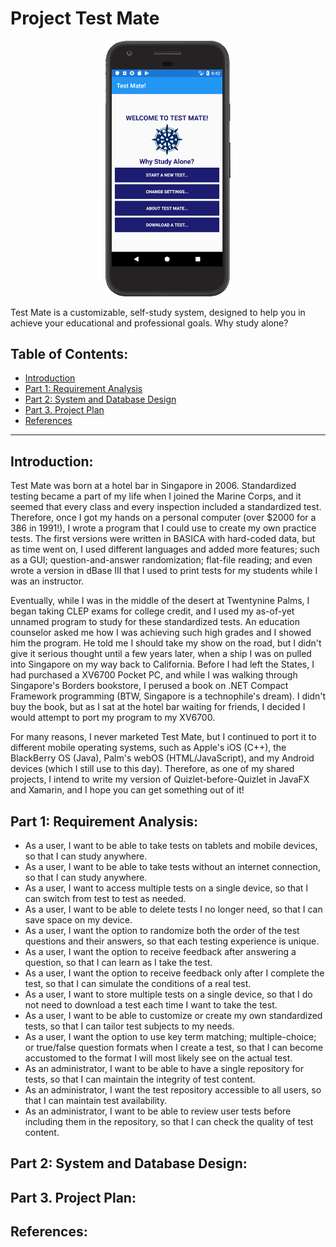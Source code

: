 # Project Test Mate
<p align="center"><img src="/Images/tm_image_01.png" alt="Welcome to Test Mate!" width="200" /></p>
Test Mate is a customizable, self-study system, designed to help you in achieve your educational and professional goals. Why study alone?
<h2>Table of Contents:</h2>
<ul>
<li><a href="#p0">Introduction</a></li>
<li><a href="#p1">Part 1: Requirement Analysis</a></li>
<li><a href="#p2">Part 2: System and Database Design</a></li>
<li><a href="#p3">Part 3. Project Plan</a></li>
<li><a href="#pR">References</a></li>
</ul>
<hr>
<h2 id="p0">Introduction:</h2>
<p>
Test Mate was born at a hotel bar in Singapore in 2006. Standardized testing became a part of my life when I joined the Marine Corps, and it seemed that every class and every inspection included a standardized test. Therefore, once I got my hands on a personal computer (over $2000 for a 386 in 1991!), I wrote a program that I could use to create my own practice tests. The first versions were written in BASICA with hard-coded data, but as time went on, I used different languages and added more features; such as a GUI; question-and-answer randomization; flat-file reading; and even wrote a version in dBase III that I used to print tests for my students while I was an instructor.
</p><p>
Eventually, while I was in the middle of the desert at Twentynine Palms, I began taking CLEP exams for college credit, and I used my as-of-yet unnamed program to study for these standardized tests. An education counselor asked me how I was achieving such high grades and I showed him the program. He told me I should take my show on the road, but I didn't give it serious thought until a few years later, when a ship I was on pulled into Singapore on my way back to California. Before I had left the States, I had purchased a XV6700 Pocket PC, and while I was walking through Singapore's Borders bookstore, I perused a book on .NET Compact Framework programming (BTW, Singapore is a technophile's dream). I didn't buy the book, but as I sat at the hotel bar waiting for friends, I decided I would attempt to port my program to my XV6700.
</p><p>
For many reasons, I never marketed Test Mate, but I continued to port it to different mobile operating systems, such as Apple's iOS (C++), the BlackBerry OS (Java), Palm's webOS (HTML/JavaScript), and my Android devices (which I still use to this day). Therefore, as one of my shared projects, I intend to write my version of Quizlet-before-Quizlet in JavaFX and Xamarin, and I hope you can get something out of it!
</p>
<h2 id="p1">Part 1: Requirement Analysis:</h2>
<ul>
<li>As a user, I want to be able to take tests on tablets and mobile devices, so that I can study anywhere.</li>
<li>As a user, I want to be able to take tests without an internet connection, so that I can study anywhere.</li>
<li>As a user, I want to access multiple tests on a single device, so that I can switch from test to test as needed.</li>
<li>As a user, I want to be able to delete tests I no longer need, so that I can save space on my device.</li>
<li>As a user, I want the option to randomize both the order of the test questions and their answers, so that each testing experience is unique.</li>
<li>As a user, I want the option to receive feedback after answering a question, so that I can learn as I take the test.</li>
<li>As a user, I want the option to receive feedback only after I complete the test, so that I can simulate the conditions of a real test.</li>
<li>As a user, I want to store multiple tests on a single device, so that I do not need to download a test each time I want to take the test.</li>
<li>As a user, I want to be able to customize or create my own standardized tests, so that I can tailor test subjects to my needs.</li>
<li>As a user, I want the option to use key term matching; multiple-choice; or true/false question formats when I create a test, so that I can become accustomed to the format I will most likely see on the actual test.</li>
<li>As an administrator, I want to be able to have a single repository for tests, so that I can maintain the integrity of test content.</li>
<li>As an administrator, I want the test repository accessible to all users, so that I can maintain test availability.</li>
<li>As an administrator, I want to be able to review user tests before including them in the repository, so that I can check the quality of test content.</li>
</ul>
<h2 id="p2">Part 2: System and Database Design:</h2>
<h2 id="p3">Part 3. Project Plan:</h2>
<h2 id="pR">References:</h2>
